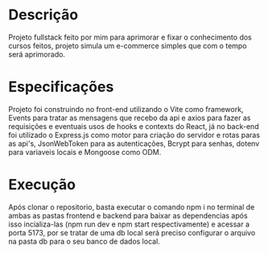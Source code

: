 <h1>Descrição</h1>
<p>Projeto fullstack feito por mim para aprimorar e fixar o conhecimento dos cursos feitos, projeto simula um e-commerce simples que com o tempo será aprimorado.</p>
<h1>Especificações</h1>
<p>Projeto foi construindo no front-end utilizando o Vite como framework, Events para tratar as mensagens que recebo da api e axios para fazer as requisições e eventuais usos de hooks e contexts do React,
já no back-end foi utilizado o Express.js como motor para criação do servidor e rotas paras as api's, JsonWebToken para as autenticações, Bcrypt para senhas, dotenv para variaveis locais e Mongoose como ODM.</p>
<h1>Execução</h1>
<p>Após clonar o repositorio, basta executar o comando npm i no terminal de ambas as pastas frontend e backend para baixar as dependencias após isso incializa-las (npm run dev e npm start respectivamente) e acessar a porta 5173, por se tratar de uma db local será preciso configurar o arquivo na pasta db 
  para o seu banco de dados local.</p>
